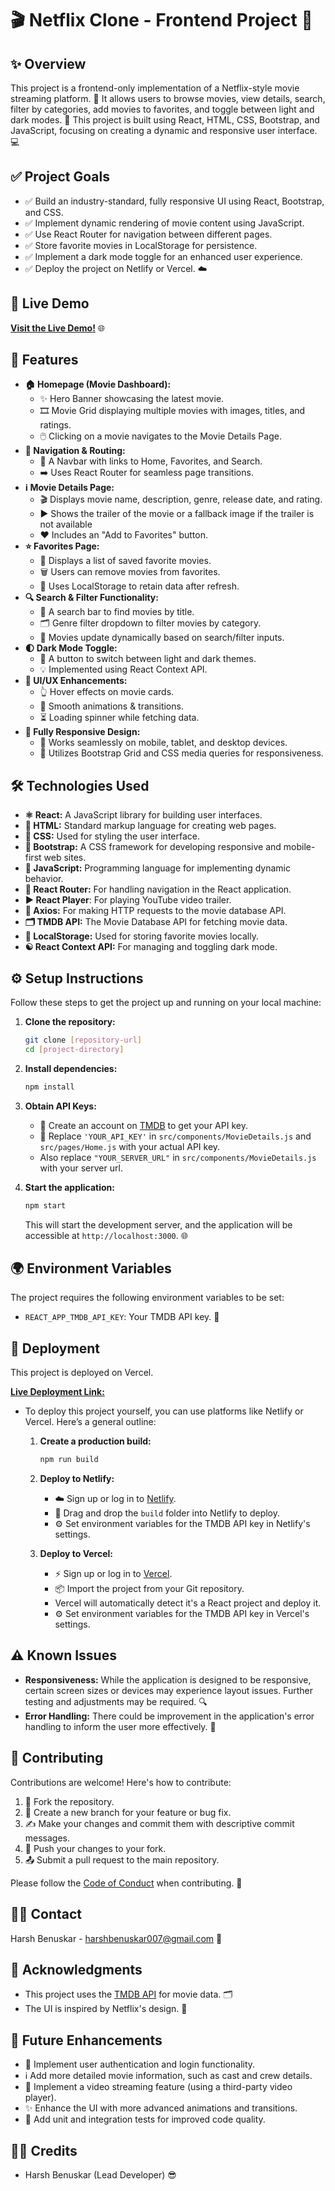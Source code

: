 # 🎬 Netflix Clone - Frontend Project 🍿

## ✨ Overview

This project is a frontend-only implementation of a Netflix-style movie streaming platform. 🚀 It allows users to browse movies, view details, search, filter by categories, add movies to favorites, and toggle between light and dark modes. 🌙 This project is built using React, HTML, CSS, Bootstrap, and JavaScript, focusing on creating a dynamic and responsive user interface. 💻

## ✅ Project Goals

-   ✅ Build an industry-standard, fully responsive UI using React, Bootstrap, and CSS.
-   ✅ Implement dynamic rendering of movie content using JavaScript.
-   ✅ Use React Router for navigation between different pages.
-   ✅ Store favorite movies in LocalStorage for persistence.
-   ✅ Implement a dark mode toggle for an enhanced user experience.
-   ✅ Deploy the project on Netlify or Vercel. ☁️

## 🚀 Live Demo

[**Visit the Live Demo!**](https://netflix-clone-livid-theta.vercel.app/) 🌐

## 🌟 Features

-   **🏠 Homepage (Movie Dashboard):**
    -   ✨ Hero Banner showcasing the latest movie.
    -   🎞️ Movie Grid displaying multiple movies with images, titles, and ratings.
    -   🖱️ Clicking on a movie navigates to the Movie Details Page.
-   **🧭 Navigation & Routing:**
    -   🔗 A Navbar with links to Home, Favorites, and Search.
    -   ➡️ Uses React Router for seamless page transitions.
-   **ℹ️ Movie Details Page:**
    -   🎬 Displays movie name, description, genre, release date, and rating.
    -   ▶️ Shows the trailer of the movie or a fallback image if the trailer is not available
    -   ❤️ Includes an "Add to Favorites" button.
-   **⭐ Favorites Page:**
    -   💖 Displays a list of saved favorite movies.
    -   🗑️ Users can remove movies from favorites.
    -   💾 Uses LocalStorage to retain data after refresh.
-   **🔍 Search & Filter Functionality:**
    -   🔎 A search bar to find movies by title.
    -   🗂️ Genre filter dropdown to filter movies by category.
    -   🔄 Movies update dynamically based on search/filter inputs.
-   **🌓 Dark Mode Toggle:**
    -   🔆 A button to switch between light and dark themes.
    -   💡 Implemented using React Context API.
-   **🎨 UI/UX Enhancements:**
    -   👆 Hover effects on movie cards.
    -   💫 Smooth animations & transitions.
    -   ⏳ Loading spinner while fetching data.
-   **📱 Fully Responsive Design:**
    -   💯 Works seamlessly on mobile, tablet, and desktop devices.
    -   🧱 Utilizes Bootstrap Grid and CSS media queries for responsiveness.

## 🛠️ Technologies Used

-   **⚛️ React:** A JavaScript library for building user interfaces.
-   **📃 HTML:** Standard markup language for creating web pages.
-   **🎨 CSS:** Used for styling the user interface.
-   **💙 Bootstrap:** A CSS framework for developing responsive and mobile-first web sites.
-   **📜 JavaScript:** Programming language for implementing dynamic behavior.
-   **📍 React Router:** For handling navigation in the React application.
-   **▶️ React Player**: For playing YouTube video trailer.
-   **🔗 Axios:** For making HTTP requests to the movie database API.
-   **🗂️ TMDB API:** The Movie Database API for fetching movie data.
-   **💾 LocalStorage:** Used for storing favorite movies locally.
-   **☯️ React Context API:** For managing and toggling dark mode.

## ⚙️ Setup Instructions

Follow these steps to get the project up and running on your local machine:

1.  **Clone the repository:**

    ```bash
    git clone [repository-url]
    cd [project-directory]
    ```

2.  **Install dependencies:**

    ```bash
    npm install
    ```

3.  **Obtain API Keys:**

    -   🔑 Create an account on [TMDB](https://www.themoviedb.org/) to get your API key.
    -   📝 Replace `'YOUR_API_KEY'` in `src/components/MovieDetails.js` and `src/pages/Home.js` with your actual API key.
    -   Also replace `"YOUR_SERVER_URL"` in `src/components/MovieDetails.js` with your server url.

4.  **Start the application:**

    ```bash
    npm start
    ```

    This will start the development server, and the application will be accessible at `http://localhost:3000`. 🌐

## 🌍 Environment Variables

The project requires the following environment variables to be set:

-   `REACT_APP_TMDB_API_KEY`: Your TMDB API key. 🔑

## 🚀 Deployment

This project is deployed on Vercel.

[**Live Deployment Link:**](https://netflix-clone-livid-theta.vercel.app/)

-   To deploy this project yourself, you can use platforms like Netlify or Vercel. Here’s a general outline:
    1.  **Create a production build:**

        ```bash
        npm run build
        ```

    2.  **Deploy to Netlify:**

        *   ☁️ Sign up or log in to [Netlify](https://www.netlify.com/).
        *   📁 Drag and drop the `build` folder into Netlify to deploy.
        *   ⚙️ Set environment variables for the TMDB API key in Netlify's settings.

    3.  **Deploy to Vercel:**

        *   ⚡ Sign up or log in to [Vercel](https://vercel.com/).
        *   📦 Import the project from your Git repository.
        *   Vercel will automatically detect it's a React project and deploy it.
        *   ⚙️ Set environment variables for the TMDB API key in Vercel's settings.

## ⚠️ Known Issues

-   **Responsiveness:** While the application is designed to be responsive, certain screen sizes or devices may experience layout issues. Further testing and adjustments may be required. 🔍
-   **Error Handling:** There could be improvement in the application's error handling to inform the user more effectively. 🤔

## 🤝 Contributing

Contributions are welcome! Here's how to contribute:

1.  🍴 Fork the repository.
2.  🌿 Create a new branch for your feature or bug fix.
3.  ✍️ Make your changes and commit them with descriptive commit messages.
4.  🚀 Push your changes to your fork.
5.  📤 Submit a pull request to the main repository.

Please follow the [Code of Conduct](link-to-code-of-conduct) when contributing. 📜

## 🧑‍💻 Contact

Harsh Benuskar - [harshbenuskar007@gmail.com](mailto:harshbenuskar007@gmail.com) 📧

## 🙏 Acknowledgments

-   This project uses the [TMDB API](https://www.themoviedb.org/documentation/api) for movie data. 🗂️
-   The UI is inspired by Netflix's design. 🌟

## 🔮 Future Enhancements

-   🔐 Implement user authentication and login functionality.
-   ℹ️ Add more detailed movie information, such as cast and crew details.
-   🎥 Implement a video streaming feature (using a third-party video player).
-   ✨ Enhance the UI with more advanced animations and transitions.
-   🧪 Add unit and integration tests for improved code quality.

## 🧑‍💼 Credits

-   Harsh Benuskar (Lead Developer) 😎
